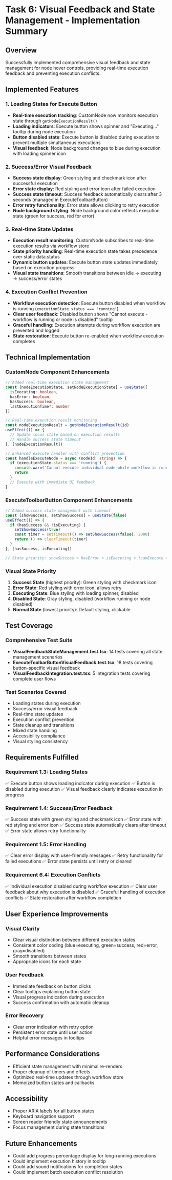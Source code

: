 # Task 6: Visual Feedback and State Management - Implementation Summary

## Overview
Successfully implemented comprehensive visual feedback and state management for node hover controls, providing real-time execution feedback and preventing execution conflicts.

## Implemented Features

### 1. Loading States for Execute Button
- **Real-time execution tracking**: CustomNode now monitors execution state through `getNodeExecutionResult()`
- **Loading indicators**: Execute button shows spinner and "Executing..." tooltip during node execution
- **Button disabled state**: Execute button is disabled during execution to prevent multiple simultaneous executions
- **Visual feedback**: Node background changes to blue during execution with loading spinner icon

### 2. Success/Error Visual Feedback
- **Success state display**: Green styling and checkmark icon after successful execution
- **Error state display**: Red styling and error icon after failed execution
- **Success state timeout**: Success feedback automatically clears after 3 seconds (managed in ExecuteToolbarButton)
- **Error retry functionality**: Error state allows clicking to retry execution
- **Node background styling**: Node background color reflects execution state (green for success, red for error)

### 3. Real-time State Updates
- **Execution result monitoring**: CustomNode subscribes to real-time execution results via workflow store
- **State priority handling**: Real-time execution state takes precedence over static data.status
- **Dynamic button updates**: Execute button state updates immediately based on execution progress
- **Visual state transitions**: Smooth transitions between idle → executing → success/error states

### 4. Execution Conflict Prevention
- **Workflow execution detection**: Execute button disabled when workflow is running (`executionState.status === 'running'`)
- **Clear user feedback**: Disabled button shows "Cannot execute - workflow is running or node is disabled" tooltip
- **Graceful handling**: Execution attempts during workflow execution are prevented and logged
- **State restoration**: Execute button re-enabled when workflow execution completes

## Technical Implementation

### CustomNode Component Enhancements
```typescript
// Added real-time execution state management
const [nodeExecutionState, setNodeExecutionState] = useState({
  isExecuting: boolean,
  hasError: boolean,
  hasSuccess: boolean,
  lastExecutionTime?: number
})

// Real-time execution result monitoring
const nodeExecutionResult = getNodeExecutionResult(id)
useEffect(() => {
  // Update local state based on execution results
  // Handle success state timeout
}, [nodeExecutionResult])

// Enhanced execute handler with conflict prevention
const handleExecuteNode = async (nodeId: string) => {
  if (executionState.status === 'running') {
    console.warn('Cannot execute individual node while workflow is running')
    return
  }
  // Execute with immediate UI feedback
}
```

### ExecuteToolbarButton Component Enhancements
```typescript
// Added success state management with timeout
const [showSuccess, setShowSuccess] = useState(false)
useEffect(() => {
  if (hasSuccess && !isExecuting) {
    setShowSuccess(true)
    const timer = setTimeout(() => setShowSuccess(false), 2000)
    return () => clearTimeout(timer)
  }
}, [hasSuccess, isExecuting])

// State priority: showSuccess > hasError > isExecuting > !canExecute > normal
```

### Visual State Priority
1. **Success State** (highest priority): Green styling with checkmark icon
2. **Error State**: Red styling with error icon, allows retry
3. **Executing State**: Blue styling with loading spinner, disabled
4. **Disabled State**: Gray styling, disabled (workflow running or node disabled)
5. **Normal State** (lowest priority): Default styling, clickable

## Test Coverage

### Comprehensive Test Suite
- **VisualFeedbackStateManagement.test.tsx**: 14 tests covering all state management scenarios
- **ExecuteToolbarButtonVisualFeedback.test.tsx**: 18 tests covering button-specific visual feedback
- **VisualFeedbackIntegration.test.tsx**: 5 integration tests covering complete user flows

### Test Scenarios Covered
- Loading states during execution
- Success/error visual feedback
- Real-time state updates
- Execution conflict prevention
- State cleanup and transitions
- Mixed state handling
- Accessibility compliance
- Visual styling consistency

## Requirements Fulfilled

### Requirement 1.3: Loading States
✅ Execute button shows loading indicator during execution
✅ Button is disabled during execution
✅ Visual feedback clearly indicates execution in progress

### Requirement 1.4: Success/Error Feedback
✅ Success state with green styling and checkmark icon
✅ Error state with red styling and error icon
✅ Success state automatically clears after timeout
✅ Error state allows retry functionality

### Requirement 1.5: Error Handling
✅ Clear error display with user-friendly messages
✅ Retry functionality for failed executions
✅ Error state persists until retry or cleared

### Requirement 6.4: Execution Conflicts
✅ Individual execution disabled during workflow execution
✅ Clear user feedback about why execution is disabled
✅ Graceful handling of execution conflicts
✅ State restoration after workflow completion

## User Experience Improvements

### Visual Clarity
- Clear visual distinction between different execution states
- Consistent color coding (blue=executing, green=success, red=error, gray=disabled)
- Smooth transitions between states
- Appropriate icons for each state

### User Feedback
- Immediate feedback on button clicks
- Clear tooltips explaining button state
- Visual progress indication during execution
- Success confirmation with automatic cleanup

### Error Recovery
- Clear error indication with retry option
- Persistent error state until user action
- Helpful error messages in tooltips

## Performance Considerations
- Efficient state management with minimal re-renders
- Proper cleanup of timers and effects
- Optimized real-time updates through workflow store
- Memoized button states and callbacks

## Accessibility
- Proper ARIA labels for all button states
- Keyboard navigation support
- Screen reader friendly state announcements
- Focus management during state transitions

## Future Enhancements
- Could add progress percentage display for long-running executions
- Could implement execution history in tooltip
- Could add sound notifications for completion states
- Could implement batch execution conflict resolution